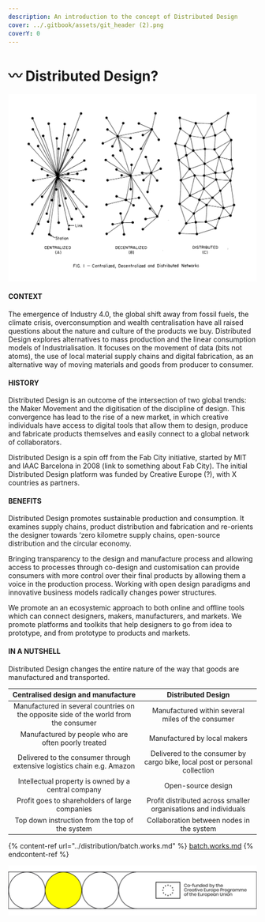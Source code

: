 ```yaml
---
description: An introduction to the concept of Distributed Design
cover: ../.gitbook/assets/git_header (2).png
coverY: 0
---
```


# 〰 Distributed Design?

![Centralized, decentralized and distributed network models by Paul Baran (1964)](<../.gitbook/assets/Screenshot 2021-10-26 12.35.09 PM.png>)

#### CONTEXT

The emergence of Industry 4.0, the global shift away from fossil fuels, the climate crisis, overconsumption and wealth centralisation have all raised questions about the nature and culture of the products we buy. Distributed Design explores alternatives to mass production and the linear consumption models of Industrialisation. It focuses on the movement of data (bits not atoms), the use of local material supply chains and digital fabrication, as an alternative way of moving materials and goods from producer to consumer.&#x20;

#### HISTORY

Distributed Design is an outcome of the intersection of two global trends: the Maker Movement and the digitisation of the discipline of design. This convergence has lead to the rise of a new market, in which creative individuals have access to digital tools that allow them to design, produce and fabricate products themselves and easily connect to a global network of collaborators.&#x20;

Distributed Design is a spin off from the Fab City initiative, started by MIT and IAAC Barcelona in 2008 (link to something about Fab City). The initial Distributed Design platform was funded by Creative Europe (?), with X countries as partners.&#x20;

#### BENEFITS

Distributed Design promotes sustainable production and consumption. It examines supply chains, product distribution and fabrication and re-orients the designer towards ‘zero kilometre supply chains, open-source distribution and the circular economy.

Bringing transparency to the design and manufacture process and allowing access to processes through co-design and customisation can provide consumers with more control over their final products by allowing them a voice in the production process. Working with open design paradigms and innovative business models radically changes power structures.

We promote an an ecosystemic approach to both online and offline tools which can connect designers, makers, manufacturers, and markets. We promote platforms and toolkits that help designers to go from idea to prototype, and from prototype to products and markets.



#### IN A NUTSHELL

Distributed Design changes the entire nature of the way that goods are manufactured and transported.&#x20;

|                           Centralised design and manufacture                          |                             Distributed Design                             |
| :-----------------------------------------------------------------------------------: | :------------------------------------------------------------------------: |
| Manufactured in several countries on the opposite side of the world from the consumer |              Manufactured within several miles of the consumer             |
|                  Manufactured by people who are often poorly treated                  |                        Manufactured by local makers                        |
|        Delivered to the consumer through extensive logistics chain e.g. Amazon        | Delivered to the consumer by cargo bike, local post or personal collection |
|                  Intellectual property is owned by a central company                  |                             Open-source design                             |
|                     Profit goes to shareholders of large companies                    |       Profit distributed across smaller organisations and individuals      |
|                    Top down instruction from the top of the system                    |                  Collaboration between nodes in the system                 |

{% content-ref url="../distribution/batch.works.md" %}
[batch.works.md](../distribution/batch.works.md)
{% endcontent-ref %}



![](../.gitbook/assets/gitfooter.png)

####
